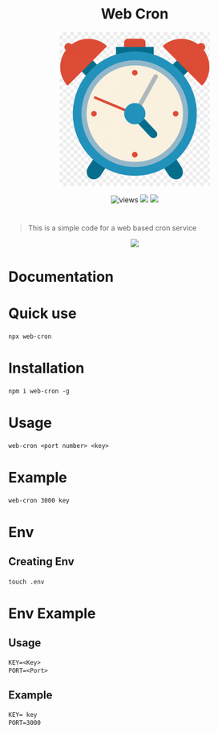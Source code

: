 <h1 align=center>Web Cron</h1>
<p align=center>
<img src="./public/assets/icon.png" width=300 alt=views>
</p>

<p align=center>
<img src="https://img.shields.io/github/license/alestor123/WEB-CRON" alt=views >
<a href="https://github.com/alestor123/WEB-CRON/issues">
<img src="https://img.shields.io/github/issues-raw/alestor123/WEB-CRON"></a>
<a href="https://www.npmjs.com/package/web-cron"><img src="https://img.shields.io/npm/v/web-cron"></a>
</p>

# 
> This is a simple code for a web based cron service
<p align=center>
<a href="https://npmjs.org/package/web-cron">
<img src="https://nodei.co/npm/web-cron.png"></a>
</p>

# Documentation

# Quick use

``npx web-cron``

# Installation

``npm i web-cron -g ``

# Usage

``web-cron <port number> <key>``

# Example
``web-cron 3000 key ``

# Env

## Creating Env
``touch .env``

# Env Example

## Usage
```
KEY=<Key>
PORT=<Port>
```
## Example


```
KEY= key
PORT=3000
```